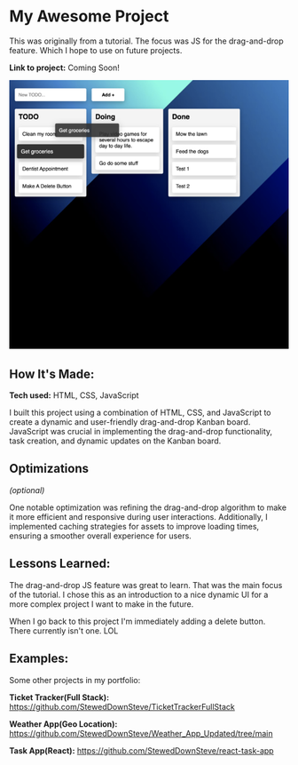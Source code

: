 # My Awesome Project
This was originally from a tutorial. The focus was JS for the drag-and-drop feature. Which I hope to use on future projects.

**Link to project:** Coming Soon!

![screen shot](https://github.com/StewedDownSteve/Drag_Drop_kanban/blob/main/DragDrop_kaban_img.png?raw=true)

## How It's Made:

**Tech used:** HTML, CSS, JavaScript

I built this project using a combination of HTML, CSS, and JavaScript to create a dynamic and user-friendly drag-and-drop Kanban board. JavaScript was crucial in implementing the drag-and-drop functionality, task creation, and dynamic updates on the Kanban board.


## Optimizations
*(optional)*

One notable optimization was refining the drag-and-drop algorithm to make it more efficient and responsive during user interactions. Additionally, I implemented caching strategies for assets to improve loading times, ensuring a smoother overall experience for users.

## Lessons Learned:

The drag-and-drop JS feature was great to learn. That was the main focus of the tutorial. I chose this as an introduction to a nice dynamic UI for a more complex project I want to make in the future.

When I go back to this project I'm immediately adding a delete button. There currently isn't one. LOL 

## Examples:
Some other projects in my portfolio:

**Ticket Tracker(Full Stack):** https://github.com/StewedDownSteve/TicketTrackerFullStack

**Weather App(Geo Location):** https://github.com/StewedDownSteve/Weather_App_Updated/tree/main

**Task App(React):** https://github.com/StewedDownSteve/react-task-app




